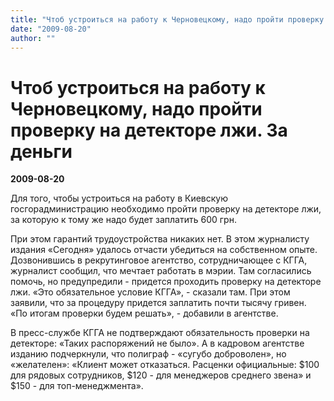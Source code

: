 ```yaml
---
title: "Чтоб устроиться на работу к Черновецкому, надо пройти проверку на детекторе лжи. За деньги"
date: "2009-08-20"
author: ""
---
```


# Чтоб устроиться на работу к Черновецкому, надо пройти проверку на детекторе лжи. За деньги

**2009-08-20** 

Для того, чтобы устроиться на работу в Киевскую госгорадминистрацию необходимо пройти проверку на детекторе лжи, за которую к тому же надо будет заплатить 600 грн.

При этом гарантий трудоустройства никаких нет. В этом журналисту издания «Сегодня» удалось отчасти убедиться на собственном опыте. Дозвонившись в рекрутинговое агентство, сотрудничающее с КГГА, журналист сообщил, что мечтает работать в мэрии. Там согласились помочь, но предупредили - придется проходить проверку на детекторе лжи. «Это обязательное условие КГГА», - сказали там. При этом заявили, что за процедуру придется заплатить почти тысячу гривен. «По итогам проверки будем решать», - добавили в агентстве.

В пресс-службе КГГА не подтверждают обязательность проверки на детекторе: «Таких распоряжений не было». А в кадровом агентстве изданию подчеркнули, что полиграф - «сугубо доброволен», но «желателен»: «Клиент может отказаться. Расценки официальные: $100 для рядовых сотрудников, $120 - для менеджеров среднего звена» и $150 - для топ-менеджмента».